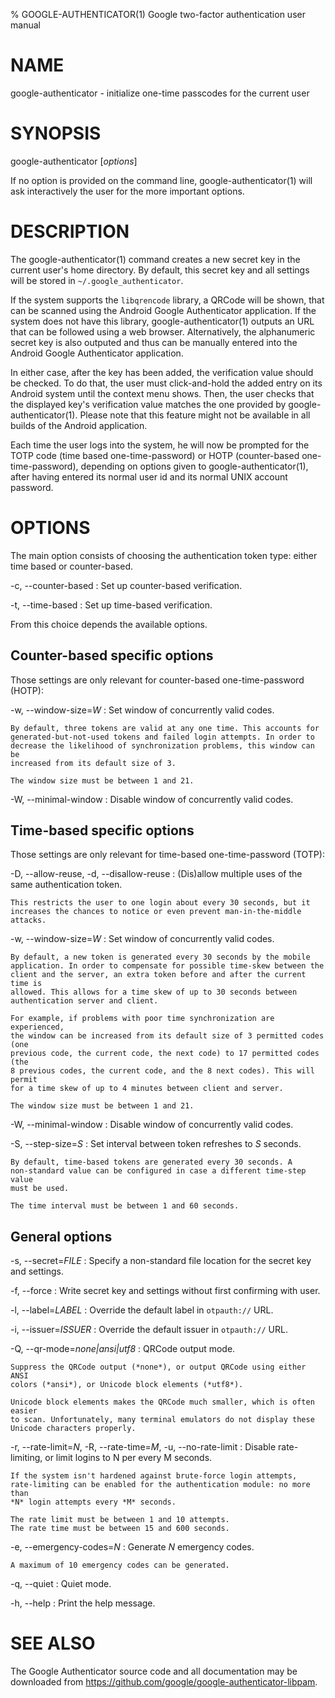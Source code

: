 % GOOGLE-AUTHENTICATOR(1) Google two-factor authentication user manual

# NAME

google-authenticator - initialize one-time passcodes for the current user

# SYNOPSIS

google-authenticator [*options*]

If no option is provided on the command line, google-authenticator(1) will ask
interactively the user for the more important options.

# DESCRIPTION

The google-authenticator(1) command creates a new secret key in the current
user's home directory. By default, this secret key and all settings will be
stored in `~/.google_authenticator`.

If the system supports the `libqrencode` library, a QRCode will be shown, that
can be scanned using the Android Google Authenticator application. If the
system does not have this library, google-authenticator(1) outputs an URL that
can be followed using a web browser. Alternatively, the alphanumeric secret key
is also outputed and thus can be manually entered into the Android Google
Authenticator application.

In either case, after the key has been added, the verification value should be
checked. To do that, the user must click-and-hold the added entry on its
Android system until the context menu shows. Then, the user checks that the
displayed key's verification value matches the one provided by
google-authenticator(1). Please note that this feature might not be available
in all builds of the Android application.

Each time the user logs into the system, he will now be prompted for the TOTP
code (time based one-time-password) or HOTP (counter-based one-time-password),
depending on options given to google-authenticator(1), after having entered its
normal user id and its normal UNIX account password.

# OPTIONS

The main option consists of choosing the authentication token type: either time
based or counter-based.

-c, --counter-based
:   Set up counter-based verification.

-t, --time-based
:   Set up time-based verification.

From this choice depends the available options.

## Counter-based specific options

Those settings are only relevant for counter-based one-time-password (HOTP):

-w, --window-size=*W*
:   Set window of concurrently valid codes.

    By default, three tokens are valid at any one time. This accounts for
    generated-but-not-used tokens and failed login attempts. In order to
    decrease the likelihood of synchronization problems, this window can be
    increased from its default size of 3.

    The window size must be between 1 and 21.

-W, --minimal-window
:   Disable window of concurrently valid codes.

## Time-based specific options

Those settings are only relevant for time-based one-time-password (TOTP):

-D, --allow-reuse, -d, --disallow-reuse
:   (Dis)allow multiple uses of the same authentication token.

    This restricts the user to one login about every 30 seconds, but it
    increases the chances to notice or even prevent man-in-the-middle attacks.

-w, --window-size=*W*
:   Set window of concurrently valid codes.

    By default, a new token is generated every 30 seconds by the mobile
    application. In order to compensate for possible time-skew between the
    client and the server, an extra token before and after the current time is
    allowed. This allows for a time skew of up to 30 seconds between
    authentication server and client.

    For example, if problems with poor time synchronization are experienced,
    the window can be increased from its default size of 3 permitted codes (one
    previous code, the current code, the next code) to 17 permitted codes (the
    8 previous codes, the current code, and the 8 next codes). This will permit
    for a time skew of up to 4 minutes between client and server.

    The window size must be between 1 and 21.

-W, --minimal-window
:   Disable window of concurrently valid codes.

-S, --step-size=*S*
:   Set interval between token refreshes to *S* seconds.

    By default, time-based tokens are generated every 30 seconds. A
    non-standard value can be configured in case a different time-step value
    must be used.

    The time interval must be between 1 and 60 seconds.

## General options

-s, --secret=*FILE*
:   Specify a non-standard file location for the secret key and settings.

-f, --force
:   Write secret key and settings without first confirming with user.

-l, --label=*LABEL*
:   Override the default label in `otpauth://` URL.

-i, --issuer=*ISSUER*
:   Override the default issuer in `otpauth://` URL.

-Q, --qr-mode=*none|ansi|utf8*
:   QRCode output mode.

    Suppress the QRCode output (*none*), or output QRCode using either ANSI
    colors (*ansi*), or Unicode block elements (*utf8*).

    Unicode block elements makes the QRCode much smaller, which is often easier
    to scan. Unfortunately, many terminal emulators do not display these
    Unicode characters properly.

-r, --rate-limit=*N*, -R, --rate-time=*M*, -u, --no-rate-limit
:   Disable rate-limiting, or limit logins to N per every M seconds.

    If the system isn't hardened against brute-force login attempts,
    rate-limiting can be enabled for the authentication module: no more than
    *N* login attempts every *M* seconds.

    The rate limit must be between 1 and 10 attempts.
    The rate time must be between 15 and 600 seconds.

-e, --emergency-codes=*N*
:   Generate *N* emergency codes.

    A maximum of 10 emergency codes can be generated.

-q, --quiet
:   Quiet mode.

-h, --help
:   Print the help message.

# SEE ALSO

The Google Authenticator source code and all documentation may be downloaded
from <https://github.com/google/google-authenticator-libpam>.
